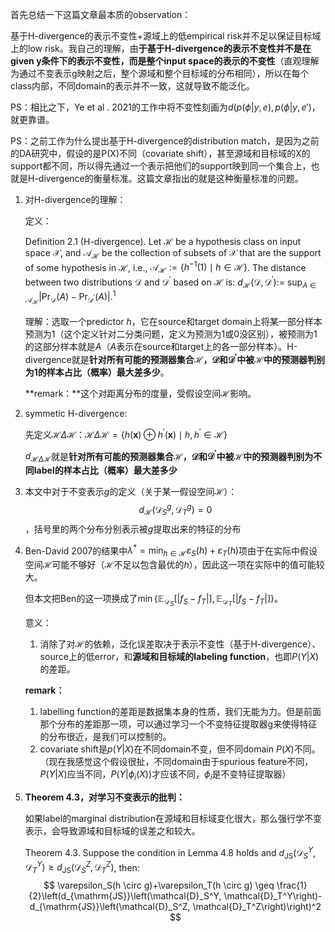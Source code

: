首先总结一下这篇文章最本质的observation：

基于H-divergence的表示不变性+源域上的低empirical risk并不足以保证目标域上的low risk。我自己的理解，由**于基于H-divergence的表示不变性并不是在given y条件下的表示不变性，而是整个input space的表示的不变性**（直观理解为通过不变表示g映射之后，整个源域和整个目标域的分布相同），所以在每个class内部，不同domain的表示并不一致，这就导致不能泛化。

PS：相比之下，Ye  et al . 2021的工作中将不变性刻画为$d(p(\phi|y,e),p(\phi|y,e')$，就更靠谱。

PS：之前工作为什么提出基于H-divergence的distribution match，是因为之前的DA研究中，假设的是P(X)不同（covariate shift），甚至源域和目标域的X的support都不同，所以得先通过一个表示把他们的support映到同一个集合上，也就是H-divergence的衡量标准。这篇文章指出的就是这种衡量标准的问题。

1. 对H-divergence的理解：

   定义：

   Definition 2.1 (H-divergence). Let $\mathcal{H}$ be a hypothesis class on input space $\mathcal{X}$, and $\mathcal{A}_{\mathcal{H}}$ be the collection of subsets of $\mathcal{X}$ that are the support of some hypothesis in $\mathcal{H}$, i.e., $\mathcal{A}_{\mathcal{H}}:=\left\{h^{-1}(1) \mid h \in \mathcal{H}\right\}$. The distance between two distributions $\mathcal{D}$ and $\mathcal{D}^{\prime}$ based on $\mathcal{H}$ is: $d_{\mathcal{H}}\left(\mathcal{D}, \mathcal{D}^{\prime}\right):=$ $\sup _{A \in \mathcal{A}_{\mathcal{H}}}\left|\operatorname{Pr}_{\mathcal{D}}(A)-\operatorname{Pr}_{\mathcal{D}^{\prime}}(A)\right| .^1$

   理解：选取一个predictor $h$，它在source和target domain上将某一部分样本预测为1（这个定义针对二分类问题，定义为预测为1或0没区别），被预测为1的这部分样本就是$A$（$A$表示在source和target上的各一部分样本）。H-divergence就是**针对所有可能的预测器集合$\mathcal{H}$，$\mathcal{D}$和$\mathcal{D}^{\prime}$中被$\mathcal{H}$中的预测器判别为1的样本占比（概率）最大差多少**。

   **remark：**这个对距离分布的度量，受假设空间$\mathcal{H}$影响。

2. symmetic H-divergence: 

   先定义$\mathcal{H}\Delta\mathcal{H}$：$\mathcal{H} \Delta \mathcal{H}=\left\{h(\mathbf{x}) \oplus h^{\prime}(\mathbf{x}) \mid h, h^{\prime} \in \mathcal{H}\right\}$

   $d_{\mathcal{H} \Delta \mathcal{H}}$就是**针对所有可能的预测器集合$\mathcal{H}$，$\mathcal{D}$和$\mathcal{D}^{\prime}$中被$\mathcal{H}$中的预测器判别为不同label的样本占比（概率）最大差多少**

3. 本文中对于不变表示$g$的定义（关于某一假设空间$\mathcal{H}$）：$$d_{\mathcal{H}}\left(\mathcal{D}_S^g, \mathcal{D}_T^g\right)=0$$，括号里的两个分布分别表示被$g$提取出来的特征的分布

4. Ben-David 2007的结果中$\lambda^*=\min _{h \in \mathcal{H}} \varepsilon_S(h)+\varepsilon_T(h)$项由于在实际中假设空间$\mathcal{H}$可能不够好（$\mathcal{H}$不足以包含最优的$h$），因此这一项在实际中的值可能较大。

   但本文把Ben的这一项换成了$\min \left\{\mathbb{E}_{\mathcal{D}_S}\left[\left|f_S-f_T\right|\right], \mathbb{E}_{\mathcal{D}_T}\left[\left|f_S-f_T\right|\right]\right\}$。

   意义：

   1. 消除了对$\mathcal{H}$的依赖，泛化误差取决于表示不变性（基于H-divergence）、source上的低error，和**源域和目标域的labeling function**，也即$P(Y|X)$的差距。

   **remark：**

   1. labelling function的差距是数据集本身的性质，我们无能为力。但是前面那个分布的差距那一项，可以通过学习一个不变特征提取器g来使得特征的分布很近，是我们可以控制的。
   2.  covariate shift是$p(Y|X)$在不同domain不变，但不同domain $P(X)$不同。（现在我感觉这个假设很扯，不同domain由于spurious feature不同，$P(Y|X)$应当不同，$P(Y|\phi_i(X))$才应该不同，$\phi_i$是不变特征提取器）

5. **Theorem 4.3，对学习不变表示的批判：**

   如果label的marginal distribution在源域和目标域变化很大，那么强行学不变表示，会导致源域和目标域的误差之和较大。

   Theorem 4.3. Suppose the condition in Lemma $4.8$ holds and $d_{\mathrm{JS}}\left(\mathcal{D}_S^Y, \mathcal{D}_T^Y\right) \geq d_{\mathrm{JS}}\left(\mathcal{D}_S^Z, \mathcal{D}_T^Z\right)$, then:
   $$
   \varepsilon_S(h \circ g)+\varepsilon_T(h \circ g) \geq \frac{1}{2}\left(d_{\mathrm{JS}}\left(\mathcal{D}_S^Y, \mathcal{D}_T^Y\right)-d_{\mathrm{JS}}\left(\mathcal{D}_S^Z, \mathcal{D}_T^Z\right)\right)^2
   $$

